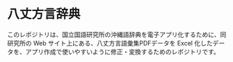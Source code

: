 # 八丈方言辞典
このレポジトリは、国立国語研究所の沖縄語辞典を電子アプリ化するために、同研究所の Web サイト上にある、八丈方言語彙集PDFデータを Excel 化したデータを、アプリ作成で使いやすいように修正・変換するためのレポジトリです。
